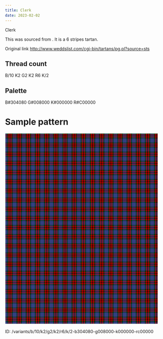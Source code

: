 ```yaml
---
title: Clerk
date: 2023-02-02
---
```

Clerk

This was sourced from <no value>.  It is a 6 stripes tartan.

Original link http://www.weddslist.com/cgi-bin/tartans/pg.pl?source=sts

## Thread count
B/10 K2 G2 K2 R6 K/2

## Palette
B#304080 G#008000 K#000000 R#C00000

# Sample pattern

![Tartan detail](tartan.png "B/10 K2 G2 K2 R6 K/2 tartan")

ID: /variants/b/10/k2/g2/k2/r6/k/2-b304080-g008000-k000000-rc00000